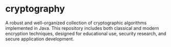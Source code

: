 # cryptography
A robust and well-organized collection of cryptographic algorithms implemented in Java. This repository includes both classical and modern encryption techniques, designed for educational use, security research, and secure application development.
